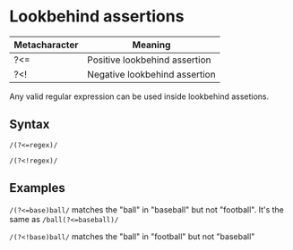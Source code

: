 # Lookbehind assertions

Metacharacter | Meaning
---------------|------------------------------
?<=            | Positive lookbehind assertion
?<!            | Negative lookbehind assertion

Any valid regular expression can be used inside lookbehind assetions.

## Syntax

`/(?<=regex)/`

`/(?<!regex)/`

## Examples

`/(?<=base)ball/` matches the "ball" in "baseball" but not "football". It's the same as `/ball(?<=baseball)/`

`/(?<!base)ball/` matches the "ball" in "football" but not "baseball"

